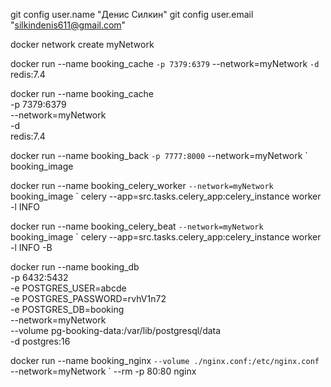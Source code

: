 git config user.name "Денис Силкин"
git config user.email "silkindenis611@gmail.com"


docker network create myNetwork


docker run --name booking_cache `
    -p 7379:6379 `
    --network=myNetwork `
    -d `
    redis:7.4

docker run --name booking_cache \
    -p 7379:6379 \
    --network=myNetwork \
    -d \
    redis:7.4

docker run --name booking_back `
    -p 7777:8000 `
    --network=myNetwork `
    booking_image

docker run --name booking_celery_worker `
    --network=myNetwork `
    booking_image `
    celery --app=src.tasks.celery_app:celery_instance worker -l INFO

docker run --name booking_celery_beat `
    --network=myNetwork `
    booking_image `
    celery --app=src.tasks.celery_app:celery_instance worker -l INFO -B


docker run --name booking_db \
    -p 6432:5432 \
    -e POSTGRES_USER=abcde \
    -e POSTGRES_PASSWORD=rvhV1n72 \
    -e POSTGRES_DB=booking \
    --network=myNetwork \
    --volume pg-booking-data:/var/lib/postgresql/data \
    -d postgres:16

docker run --name booking_nginx `
    --volume ./nginx.conf:/etc/nginx.conf `
    --network=myNetwork `
    --rm -p 80:80 nginx
